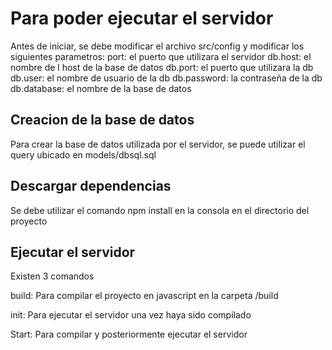 # Para poder ejecutar el servidor

Antes de iniciar, se debe modificar el archivo src/config y modificar los siguientes parametros: 
port: el puerto que utilizara el servidor
db.host: el nombre de l host de la base de datos
db.port: el puerto que utilizara la db
db.user: el nombre de usuario de la db
db.password: la contraseña de la db
db.database: el nombre de la base de datos

## Creacion de la base de datos

Para crear la base de datos utilizada por el servidor, se puede utilizar el query ubicado en models/dbsql.sql

## Descargar dependencias

Se debe utilizar el comando npm install en la consola en el directorio del proyecto

## Ejecutar el servidor

Existen 3 comandos

build: Para compilar el proyecto en javascript en la carpeta /build

init: Para ejecutar el servidor una vez haya sido compilado

Start: Para compilar y posteriormente ejecutar el servidor 